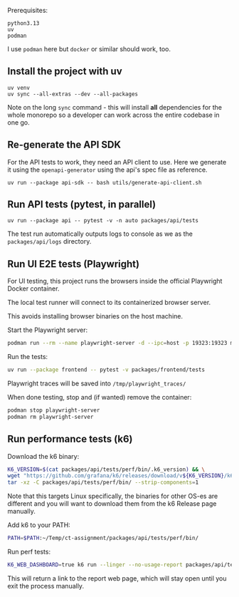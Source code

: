 Prerequisites:

```
python3.13
uv
podman
```

I use `podman` here but `docker` or similar should work, too.

## Install the project with uv
```shell
uv venv
uv sync --all-extras --dev --all-packages
```

Note on the long `sync` command - this will install __all__ dependencies for the whole
monorepo so a developer can work across the entire codebase in one go.

## Re-generate the API SDK

For the API tests to work, they need an API client to use. Here we generate it
using the `openapi-generator` using the api's spec file as reference.

```shell
uv run --package api-sdk -- bash utils/generate-api-client.sh
```

## Run API tests (pytest, in parallel)

```shell
uv run --package api -- pytest -v -n auto packages/api/tests
```

The test run automatically outputs logs to console as we as the
`packages/api/logs` directory.

## Run UI E2E tests (Playwright)

For UI testing, this project runs the browsers inside the official Playwright
Docker container.

The local test runner will connect to its containerized browser server.

This avoids installing browser binaries on the host machine.

Start the Playwright server:

```sh
podman run --rm --name playwright-server -d --ipc=host -p 19323:19323 mcr.microsoft.com/playwright:v1.55.0-noble npx playwright run-server --host 0.0.0.0 --port 19323
```

Run the tests:

```sh
uv run --package frontend -- pytest -v packages/frontend/tests
```

Playwright traces will be saved into `/tmp/playwright_traces/`

When done testing, stop and (if wanted) remove the container:

```sh
podman stop playwright-server
podman rm playwright-server
```

## Run performance tests (k6)

Download the k6 binary:

```sh
K6_VERSION=$(cat packages/api/tests/perf/bin/.k6_version) && \
wget "https://github.com/grafana/k6/releases/download/v${K6_VERSION}/k6-v${K6_VERSION}-linux-amd64.tar.gz" -O - | \
tar -xz -C packages/api/tests/perf/bin/ --strip-components=1
```
Note that this targets Linux specifically, the binaries for other OS-es are
different and you will want to download them from the k6 Release page manually.

Add k6 to your PATH:

```sh
PATH=$PATH:~/Temp/ct-assignment/packages/api/tests/perf/bin/
```

Run perf tests:

```sh
K6_WEB_DASHBOARD=true k6 run --linger --no-usage-report packages/api/tests/perf/test_perf_timestamp.js
```

This will return a link to the report web page, which will stay open until you
exit the process manually.
